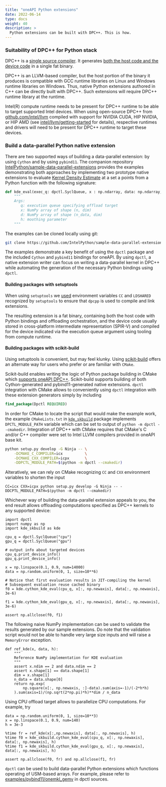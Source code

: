 ```yaml
---
title: "oneAPI Python extensions"
date: 2022-06-14
type: docs
weight: 40
description: >
  Python extensions can be built with DPC++. This is how.
---
```


### Suitability of DPC++ for Python stack

DPC++ is a [single source compiler][dpcpp-single-source]. It generates [both the host code and the device code][compilation-flow] in a single fat binary.

DPC++ is an LLVM-based compiler, but the host portion of the binary it produces is compatible with GCC runtime libraries on Linux and Windows runtime libraries on Windows. Thus, native Python extensions authored in C++ can be directly built with DPC++. Such extensions will require DPC++ runtime library at the runtime.

Intel(R) compute runtime needs to be present for DPC++ runtime to be able to target supported Intel devices. When using open-source DPC++ from [github.com/intel/llvm][intel-llvm] compiled with support for NVIDIA CUDA, HIP NVIDIA, or HIP AMD (see [intel/llvm/getting-started][intel-llvm-getting-started] for details), respective runtimes and drivers will need to be present for DPC++ runtime to target these devices.

### Build a data-parallel Python native extension

There are two supported ways of building a data-parallel extension: by using
`Cython` and by using `pybind11`. The companion repository
[IntelPython/sample-data-parallel-extensions][sample-dppy-ext] provides the
examples demonstrating both approaches by implementing two prototype native
extensions to evaluate [Kernel Density Estimate][wiki-kde]
at a set a points from a Python function with the following signature:

```python
def kde_eval(exec_q: dpctl.SyclQueue, x : np.ndarray, data: np.ndarray, h : float) -> np.narray: ...
    """
    Args:
       q: execution queue specifying offload target
       x: NumPy array of shape (n, dim)
       d: NumPy array of shape (n_data, dim)
       h: moothing parameter
    """
```

The examples can be cloned locally using git:

```bash
git clone https://github.com/IntelPython/sample-data-parallel-extensions.git
```

The examples demonstrate a key benefit of using the `dpctl` package and the
included `Cython` and `pybind11` bindings for oneAPI. By using `dpctl`,
a native extension writer can focus on writing a data-parallel kernel in DPC++
while automating the generation of the necessary Python bindings using `dpctl`.

#### Building packages with setuptools

When using `setuptools` we [used][kde-setuptools] environment variables `CC` and
`LDSHARED` recognized by `setuptools` to ensure that `dpcpp` is used to compile
and link extensions.

The resulting extension is a fat binary, containing both the host code with
Python bindings and offloading orchestration, and the device code usually stored
in cross-platform intermediate representation (SPIR-V) and compiled for the
device indicated via the execution queue argument using tooling from compute
runtime.

#### Building packages with scikit-build

Using setuptools is convenient, but may feel klunky. Using
[scikit-build][scikit-build] offers an alternate way for users who prefer or are
familiar with `CMake`.

Scikit-build enables writing the logic of Python package building in CMake which [supports oneAPI DPC++][cmake-dpcpp]. Scikit-build supports building of both
Cython-generated and pybind11-generated native extensions. `dpctl` integration with CMake allows to conveniently using `dpctl` integration with these extension generators
simply by including

```cmake
find_package(Dpctl REQUIRED)
```

In order for CMake to locate the script that would make the example work, the
example `CMakeLists.txt` in [`kde_skbuild`][kde-skbuild] package implements
`DPCTL_MODULE_PATH` variable which can be set to output of `python -m dpctl
--cmakedir`. Integration of DPC++ with CMake requires that CMake's C and/or C++
compiler were set to Intel LLVM compilers provided in oneAPI base kit.

```bash
python setup.py develop -G Ninja -- \
    -DCMAKE_C_COMPILER=icx          \
    -DCMAKE_CXX_COMPILER=icpx       \
    -DDPCTL_MODULE_PATH=$(python -m dpctl --cmakedir)
```

Alteratively, we can rely on CMake recognizing `CC` and `CXX` environment variables to shorten the input

```
CC=icx CXX=icpx python setup.py develop -G Ninja -- -DDCPTL_MODULE_PATH=$(python -m dpctl --cmakedir)
```


Whichever way of building the data-parallel extension appeals to you, the end
result allows offloading computations specified as DPC++ kernels to any
supported device:

```ipython
import dpctl
import numpy as np
import kde_skbuild as kde

cpu_q = dpctl.SyclQueue("cpu")
gpu_q = dpctl.SyclQueue("gpu")

# output info about targeted devices
cpu_q.print_device_info()
gpu_q.print_device_info()

x = np.linspace(0.1, 0.9, num=14000)
data = np.random.uniform(0, 1, size=10**6)

# Notice that first evaluation results in JIT-compiling the kernel
# Subsequent evaluation reuse cached binary
f0 = kde.cython_kde_eval(cpu_q, x[:, np.newaxis], data[:, np.newaxis], 3e-6)

f1 = kde.cython_kde_eval(gpu_q, x[:, np.newaxis], data[:, np.newaxis], 3e-6)

assert np.allclose(f0, f1)
```

The following naive NumPy implementation can be used to validate the results
generated by our sample extensions. Do note that the validation script would
not be able to handle very large size inputs and will raise a `MemoryError`
exception.

```
def ref_kde(x, data, h):
    """
    Reference NumPy implementation for KDE evaluation
    """
    assert x.ndim == 2 and data.ndim == 2
    assert x.shape[1] == data.shape[1]
    dim = x.shape[1]
    n_data = data.shape[0]
    return np.exp(
        np.square(x[:, np.newaxis, :]-data).sum(axis=-1)/(-2*h*h)
    ).sum(axis=1)/(np.sqrt(2*np.pi)*h)**dim / n_data
```

Using CPU offload target allows to parallelize CPU computations. For example, try

```ipython
data = np.random.uniform(0, 1, size=10**3)
x = np.linspace(0.1, 0.9, num=140)
h = 3e-3

%time fr = ref_kde(x[:,np.newaxis], data[:, np.newaxis], h)
%time f0 = kde_skbuild.cython_kde_eval(cpu_q, x[:, np.newaxis], data[:, np.newaxis], h)
%time f1 = kde_skbuild.cython_kde_eval(gpu_q, x[:, np.newaxis], data[:, np.newaxis], h)

assert np.allclose(f0, fr) and np.allclose(f1, fr)
```

`dpctl` can be used to build data-parallel Python extensions which functions operating of USM-based arrays.
For example, please refer to [examples/pybind11/onemkl_gemv][onemkl-gemv] in dpctl sources.


[dpcpp-single-source]: https://oneapi-src.github.io/DPCPP_Reference/#data-parallel-c-dpc
[compilation-flow]: https://www.intel.com/content/www/us/en/develop/documentation/oneapi-programming-guide/top/programming-interface/compilation-flow-overview.html
[intel-llvm]: https://github.com/intel/llvm.git
[intel-llvm-getting-started]: https://github.com/intel/llvm/blob/sycl/sycl/doc/GetStartedGuide.md
[sample-dppy-ext]: https://github.com/IntelPython/sample-data-parallel-extensions
[wiki-kde]: https://en.wikipedia.org/wiki/Kernel_density_estimation
[kde-setuptools]: https://github.com/IntelPython/sample-data-parallel-extensions/tree/main/kde_setuptools
[kde-skbuild]: https://github.com/IntelPython/sample-data-parallel-extensions/tree/main/kde_skbuild
[scikit-build]: https://github.com/scikit-build/scikit-build
[cmake-dpcpp]: https://www.intel.com/content/www/us/en/develop/documentation/oneapi-dpcpp-cpp-compiler-dev-guide-and-reference/top/compiler-setup/use-the-command-line/use-cmake-with-the-intel-oneapi-dpc-c-compiler.html
[onemkl-gemv]: https://github.com/IntelPython/dpctl/tree/master/examples/pybind11/onemkl_gemv
